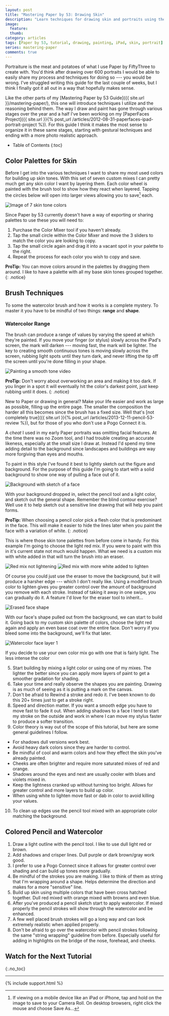 ```yaml
---
layout: post
title: "Mastering Paper by 53: Drawing Skin"
description: "Learn techniques for drawing skin and portraits using the iPad app Paper by 53."
image: 
  feature: 
  thumb: 
category: articles
tags: [Paper by 53, tutorial, drawing, painting, iPad, skin, portrait]
series: mastering-paper
comments: true
---
```


Portraiture is the meat and potatoes of what I use Paper by FiftyThree to create with. You'd think after drawing over 600 portraits I would be able to easily share my process and techniques for doing so --- you would be wrong. I've struggled writing this guide for the last couple of weeks, but I think I finally got it all out in a way that hopefully makes sense.

Like the other parts of my [Mastering Paper by 53 Guide]({{ site.url }}/mastering-paper/), this one will introduce techniques I utilize and the reasoning behind them. The way I draw and paint has gone through various stages over the year and a half I've been working on my [PaperFaces Project]({{ site.url }}{% post_url /articles/2012-08-31-paperfaces-ipad-portrait-project %}). For this guide I think it makes the most sense to organize it in these same stages, starting with gestural techniques and ending with a more photo realistic approach.

* Table of Contents
{:toc}

## Color Palettes for Skin

Before I get into the various techniques I want to share my most used colors for building up skin tones. With this set of seven custom mixes I can pretty much get any skin color I want by layering them. Each color wheel is painted with the brush tool to show how they react when layered. Tapping the circles below will open into larger views allowing you to save[^saving-images] each.

[^saving-images]: If viewing on a mobile device like an iPad or iPhone, tap and hold on the image to save to your Camera Roll. On desktop browsers, right click the mouse and choose Save As...

![Image of 7 skin tone colors](http://placehold.it/750x250.gif)

Since Paper by 53 currently doesn't have a way of exporting or sharing palettes to use these you will need to:

1. Purchase the Color Mixer tool if you haven't already.
2. Tap the small circle within the Color Mixer and move the 3 sliders to match the color you are looking to copy.
3. Tap the small circle again and drag it into a vacant spot in your palette to the right.
4. Repeat the process for each color you wish to copy and save.

**ProTip:** You can move colors around in the palettes by dragging them around. I like to have a palette with all my base skin tones grouped together.
{: .notice}

## Brush Techniques

To some the watercolor brush and how it works is a complete mystery. To master it you have to be mindful of two things: **range** and **shape**.

### Watercolor Range

The brush can produce a range of values by varying the speed at which they're painted. If you move your finger (or stylus) slowly across the iPad's screen, the mark will darken --- moving fast, the mark will be lighter. The key to creating smooth continuous tones is moving slowly across the screen, rubbing light spots until they turn dark, and never lifting the tip off the screen until you're done filling in your shape.

![Painting a smooth tone video](http://placehold.it/750x450.gif)

**ProTip:** Don't worry about overworking an area and making it too dark. If you linger in a spot it will eventually hit the color's darkest point, just keep rubbing until it does.
{: .notice}

New to Paper or drawing in general? Make your life easier and work as large as possible, filling up the entire page. The smaller the composition the harder all this becomes since the brush has a fixed size. Well that's [not completely true]({{ site.url }}{% post_url /articles/2013-12-11-pencil-53-review %}), but for those of you who don't use a Pogo Connect it is.

A *cheat* I used in my early Paper portraits was omitting facial features. At the time there was no Zoom tool, and I had trouble creating an accurate likeness, especially at the small size I draw at. Instead I'd spend my time adding detail to the background since landscapes and buildings are way more forgiving than eyes and mouths.

To paint in this style I've found it best to lightly sketch out the figure and background. For the purpose of this guide I'm going to start with a solid background to show one way of pulling a face out of it.

![Background with sketch of a face](http://placehold.it/750x450.gif)

With your background dropped in, select the pencil tool and a light color, and sketch out the general shape. Remember the blind contour exercise? Well use it to help sketch out a sensitive line drawing that will help you paint forms.

**ProTip:** When choosing a pencil color pick a flesh color that is predominant in the face. This will make it easier to hide the lines later when you paint the face with a variation of white.
{: .notice}

This is where those skin tone palettes from before come in handy. For this example I'm going to choose the light red mix. If you were to paint with this in it's current state not much would happen. What we need is a custom mix with white added in that will turn the brush into an eraser.

![Red mix not lightening](http://placehold.it/750x450.gif)
![Red mix with more white added to lighten](http://placehold.it/750x450.gif)

Of course you could just use the eraser to move the background, but it will produce a harsher edge --- which I don't really like. Using a modified brush color to lighten gives you greater control over the amount of background you remove with each stroke. Instead of taking it away in one swipe, you can gradually do it. A feature I'd love for the eraser tool to inherit...

![Erased face shape](http://placehold.it/750x450.gif)

With our face's shape pulled out from the background, we can start to build it. Going back to my custom skin palette of colors, choose the light red again and apply an even base coat over the entire face. Don't worry if you bleed some into the background, we'll fix that later.

![Watercolor face layer 1](http://placehold.it/750x450.gif)

If you decide to use your own color mix go with one that is fairly light. The less intense the color

5. Start building by mixing a light color or using one of my mixes. The lighter the better since you can apply more layers of paint to get a smoother gradation for shading.
6. Take your time and really observe the shapes you are painting. Drawing is as much of seeing as it is putting a mark on the canvas.
7. Don't be afraid to Rewind a stroke and redo it. I've been known to do this 20+ times just to get a stroke right.
8. Speed and direction matter. If you want a smooth edge you have to move fast to fade it out. When adding shadows to a face I tend to start my stroke on the outside and work in where I can move my stylus faster to produce a softer transition.
9. Color theory is way out of the scope of this tutorial, but here are some general guidelines I follow.
  * For shadows dull versions work best.
  * Avoid heavy dark colors since they are harder to control.
  * Be mindful of cool and warm colors and how they effect the skin you've already painted.
  * Cheeks are often brighter and require more saturated mixes of red and orange.
  * Shadows around the eyes and next are usually cooler with blues and violets mixed in. 
  * Keep the lightness cranked up without turning too bright. Allows for greater control and more layers to build up color.
  * When using white to lighten move fast or dab in color to avoid killing your values.
10. To clean up edges use the pencil tool mixed with an appropriate color matching the background. 

## Colored Pencil and Watercolor

1. Draw a light outline with the pencil tool. I like to use dull light red or brown.
2. Add shadows and crisper lines. Dull purple or dark brown/gray work good.
3. I prefer to use a Pogo Connect since it allows for greater control over shading and can build up tones more gradually.
4. Be mindful of the strokes you are making. I like to think of them as string that I'm wrapping around a shape. Helps determine the direction and makes for a more "sensitive" line.
5. Build up skin using multiple colors that have been cross hatched together. Dull red mixed with orange mixed with browns and even blue.
6. After you've produced a pencil sketch start to apply watercolor. If mixed properly the pencil strokes will show through the watercolor and be enhanced.
7. A few well placed brush strokes will go a long way and can look extremely realistic when applied properly.
8. Don't be afraid to go over the watercolor with pencil strokes following the same "string wrapping" guideline from before. Especially useful for adding in highlights on the bridge of the nose, forehead, and cheeks.

## Watch for the Next Tutorial
{:.no_toc}

---

{% include support.html %}